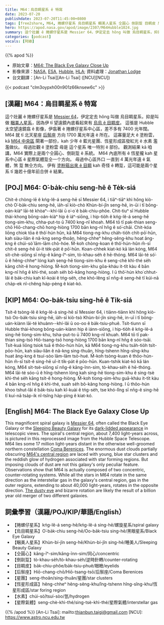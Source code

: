 ```yaml
---
title: M64：烏目睭星系 ê 特寫
date: 2023-07-20
publishdate: 2023-07-20T11:45:00+0800
tags: [free2share, M64, 捲螺仔星系 烏目睭星系 睏美人星系 仝圓心 倒剾踅 目睭皮 后鬃座 星團 恆星形成區 水素 星際氣體]
hero: https://apod.nasa.gov/apod/image/2307/M64Hubble1024.jpg
summary: 這个壯麗 ê 捲螺仔星系是 Messier 64，伊定定去 hŏng 叫做 烏目睭星系，抑是叫做 睏美人星系。
categories: [podcast]
vocals: [阿綠]
---
```


{{% apod %}}

- 原始文章：[M64: The Black Eye Galaxy Close Up](https://apod.nasa.gov/apod/ap230720.html)
- 影像來源：[NASA](https://www.nasa.gov), [ESA](http://www.esa.int/), [Hubble](https://www.nasa.gov/mission_pages/hubble/story/index.html), [HLA](https://hla.stsci.edu/); 資料處理：[Jonathan Lodge](https://www.instagram.com/jjlodge)
- 台文翻譯：[An-Li Tsai][An-Li Tsai] ([NCU][NCU])

{{< podcast "clm3oypxh00n901z66knsew6c" >}}

## [漢羅] M64：烏目睭星系 ê 特寫
這个壯麗 ê 捲螺仔星系是 [Messier 64][Messier 64]，伊定定去 hŏng 叫做 烏目睭星系，抑是叫做 [睏美人星系][Sleeping Beauty Galaxy]，因為伊 tī 望遠鏡內底看起來有 [烏烏 ê 目睭皮][dark-lidded appearance]。
這張是 Hubble 太空望遠鏡翕 ê 影像，伊翕著 ê 捲螺仔星系中心區，差不多有 7400 光年闊。
M64 就 tī 北天星座 [后鬃座][Coma Berenices] 方向 1700 萬光年遠 ê 所在。
這寡量足大 ê 塗粉雲，kā [M64 中央區][M64's central region] 閘著一部份，kah 少年 ê 藍光星團、恆星形成區發紅光 ê 水素 濫濫做伙。
毋過壯觀 ê 塗粉雲 毋是 這个星系 唯一特別 ê 部份。
觀測結果 kā 咱講，M64 實際上是兩个仝圓心、倒剾踅 ê 系統。
M64 內底所有 ê 恆星攏 kah 星系中心區 ê 星際氣體踅仝一个方向。
毋過中心區外口 一直到 4 萬光年遠 ê 氣體，煞 踅 無仝方向。
伊有 [塗粉箍出來 ê 目睭][The dusty eye] kah 奇怪 ê 轉踅，這可能是兩个星系 tī 幾若十億年前合併 ê 結果。


## [POJ] M64: O͘-ba̍k-chiu seng-hē ê Te̍k-siá
Chit-ê chòng-lē ê kńg-lê-á seng-hē sī Messier 64, i tiāⁿ-tiāⁿ khì hőng kiò-chò O͘-ba̍k-chiu seng-hē, ia̍h-sī kiò-chò Khùn-bí-jîn seng-hē, in-ūi i tī bōng-oán-kiàⁿ lāi-té khòaⁿ--khí-lâi ū o͘-o͘ ê ba̍k-chiu-phôe.
Chit-tiuⁿ sī Hubble thài-khong bōng-oán-kiàⁿ hip ê iáⁿ-siōng, i hip-tio̍h ê kńg-lê-á seng-hē tiong-sim-khu, chha-put-to ū 7400 kng-nî khoah.
M64 tō tī pak-thian seng-chō Hiō-chang-chō hong-hiòng 1700 bān kng-nî hn̄g ê só͘-chāi.
Chit-kóa liōng chiok tōa ê thô͘-hún hûn, kā M64 tiong-ng-khu cha̍h-tio̍h chi̍t-pō͘-hūn, kah siàu-liân ê nâ-kng seng-thoân, hêng-chheⁿ hêng-sêng-khu hoat âng-kng ê chúi-sò͘ lām-lām chò-hóe.
M̄-koh chòng-koan ê thô͘-hún-hûn m̄-sī chit-ê seng-hē ûi-it te̍k-pa̍t ê pō͘-hūn.
Koan-chhek kiat-kó kā lán kóng, M64 si̍t-chè-siōng sī nn̄g-ê kāng-îⁿ-sim, tò-khau-se̍h ê hē-thóng.
M64 lāi-té só͘-ū ê hêng-chheⁿ lóng kah seng-hē tiong-sim-khu ê seng-chè khì-thé se̍h kāng chi̍t-ê hong-hiòng.
M̄-koh tiong-sim-khu gōa-kháu it-ti̍t kàu 4 bān kng-nî hn̄g ê khì-thé, soah se̍h bô-kâng hong-hiòng.
I ū thô͘-hún kho͘ chhut-lâi ê ba̍k-chiu kah kî-koài ê tńg-se̍h, che khó-lêng sī nn̄g-ê seng-hē tī kúi-nā cha̍p-ek nî-chêng ha̍p-pèng ê kiat-kó.

## [KIP] M64: Oo-ba̍k-tsiu sing-hē ê Ti̍k-siá
Tsit-ê tsòng-lē ê kńg-lê-á sing-hē sī Messier 64, i tiānn-tiānn khì hőng kiò-tsò Oo-ba̍k-tsiu sing-hē, ia̍h-sī kiò-tsò Khùn-bí-jîn sing-hē, in-uī i tī bōng-uán-kiànn lāi-té khuànn--khí-lâi ū oo-oo ê ba̍k-tsiu-phuê.
Tsit-tiunn sī Hubble thài-khong bōng-uán-kiànn hip ê iánn-siōng, i hip-tio̍h ê kńg-lê-á sing-hē tiong-sim-khu, tsha-put-to ū 7400 kng-nî khuah.
M64 tō tī pak-thian sing-tsō Hiō-tsang-tsō hong-hiòng 1700 bān kng-nî hn̄g ê sóo-tsāi.
Tsit-kuá liōng tsiok tuā ê thôo-hún hûn, kā M64 tiong-ng-khu tsa̍h-tio̍h tsi̍t-pōo-hūn, kah siàu-liân ê nâ-kng sing-thuân, hîng-tshenn hîng-sîng-khu huat âng-kng ê tsuí-sòo lām-lām tsò-hué.
M̄-koh tsòng-kuan ê thôo-hún-hûn m̄-sī tsit-ê sing-hē uî-it ti̍k-pa̍t ê pōo-hūn.
Kuan-tshik kiat-kó kā lán kóng, M64 si̍t-tsè-siōng sī nn̄g-ê kāng-înn-sim, tò-khau-se̍h ê hē-thóng.
M64 lāi-té sóo-ū ê hîng-tshenn lóng kah sing-hē tiong-sim-khu ê sing-tsè khì-thé se̍h kāng tsi̍t-ê hong-hiòng.
M̄-koh tiong-sim-khu guā-kháu it-ti̍t kàu 4 bān kng-nî hn̄g ê khì-thé, suah se̍h bô-kâng hong-hiòng.
I ū thôo-hún khoo tshut-lâi ê ba̍k-tsiu kah kî-kuài ê tńg-se̍h, tse khó-lîng sī nn̄g-ê sing-hē tī kuí-nā tsa̍p-ik nî-tsîng ha̍p-pìng ê kiat-kó.

## [English] M64: The Black Eye Galaxy Close Up
This magnificent spiral galaxy is [Messier 64][Messier 64], often called the Black Eye Galaxy or the [Sleeping Beauty Galaxy][Sleeping Beauty Galaxy] for its [dark-lidded appearance][dark-lidded appearance] in telescopic views.
The spiral's central region, about 7,400 light-years across, is pictured in this reprocessed image from the Hubble Space Telescope.
M64 lies some 17 million light-years distant in the otherwise well-groomed northern constellation [Coma Berenices][Coma Berenices].
The enormous dust clouds partially obscuring [M64's central region][M64's central region] are laced with young, blue star clusters and the reddish glow of hydrogen associated with star forming regions.
But imposing clouds of dust are not this galaxy's only peculiar feature.
Observations show that M64 is actually composed of two concentric, counter-rotating systems.
While all the stars in M64 rotate in the same direction as the interstellar gas in the galaxy's central region, gas in the outer regions, extending to about 40,000 light-years, rotates in the opposite direction.
[The dusty eye][The dusty eye] and bizarre rotation are likely the result of a billion year old merger of two different galaxies.

## 詞彙學習（漢羅/POJ/KIP/華語/English）
- 【捲螺仔星系】kńg-lê-á seng-hē/kńg-lê-á sing-hē/螺旋星系/spiral galaxy
- 【烏目睭星系】O͘-ba̍k-chiu seng-hē/Oo-ba̍k-tsiu sing-hē/黑眼星系/Black Eye Galaxy
- 【睏美人星系】Khùn-bí-jîn seng-hē/Khùn-bí-jîn sing-hē/睡美人/Sleeping Beauty Galaxy
- 【仝圓心】kāng-īⁿ-sim/kāng-īnn-sim/同心/concentric
- 【倒剾踅】tò-khau-se̍h/tò-khau-se̍h/逆時針轉/counter-rotating
- 【目睭皮】ba̍k-chiu-phôe/ba̍k-tsiu-phuê/眼瞼/eyelids
- 【后鬃座】Hiō-chang-chō/Hiō-tsang-tsō/后鬃座/Coma Berenices
- 【星團】seng-thoân/sing-thuân/星團/star clusters
- 【恆星形成區】hêng-chheⁿ hêng-sêng-khu/îng-tshenn hîng-sîng-khu/恆星形成區/star foring region
- 【水素】chúi-sò͘/tsuí-sòo/氫/hydrogen
- 【星際氣體】seng-chè-khì-thé/sing-tsè-khì-thé/星際氣體/interstellar gas

{{% /apod %}}
[An-Li Tsai]: mailto:thianbun.taigi@gmail.com
[NCU]: https://www.astro.ncu.edu.tw

[copyright]: https://apod.nasa.gov/apod/fap/lib/about_apod.html#srapply
[License]: https://creativecommons.org/licenses/by/2.0/

[Messier 64]:http://messier.seds.org/m/m064.html
[Sleeping Beauty Galaxy]:http://adsabs.harvard.edu/cgi-bin/bib_query?1994AJ....107..173R
[dark-lidded appearance]:https://www.instagram.com/p/CuoQujIPmiq/
[Coma Berenices]:http://hawastsoc.org/deepsky/com/index.html
[M64's central region]:https://hubblesite.org/contents/media/images/2004/04/1447-Image.html
[The dusty eye]:https://www.nasa.gov/feature/goddard/2017/messier-64-the-black-eye-galaxy
